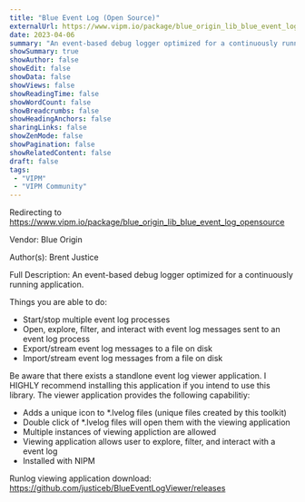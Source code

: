 ```yaml
---
title: "Blue Event Log (Open Source)"
externalUrl: https://www.vipm.io/package/blue_origin_lib_blue_event_log_opensource
date: 2023-04-06
summary: "An event-based debug logger optimized for a continuously running application."
showSummary: true
showAuthor: false
showEdit: false
showData: false
showViews: false
showReadingTime: false
showWordCount: false
showBreadcrumbs: false
showHeadingAnchors: false
sharingLinks: false
showZenMode: false
showPagination: false
showRelatedContent: false
draft: false
tags:
 - "VIPM"
 - "VIPM Community"
---
```


Redirecting to https://www.vipm.io/package/blue_origin_lib_blue_event_log_opensource

Vendor: Blue Origin

Author(s): Brent Justice
 
Full Description:
An event-based debug logger optimized for a continuously running application.

Things you are able to do:
- Start/stop multiple event log processes
- Open, explore, filter, and interact with event log messages sent to an event log process
- Export/stream event log messages to a file on disk
- Import/stream event log messages from a file on disk

Be aware that there exists a standlone event log viewer application.
I HIGHLY recommend installing this application if you intend to use this library.
The viewer application provides the following capabilitiy:
- Adds a unique icon to *.lvelog files (unique files created by this toolkit)
- Double click of *.lvelog files will open them with the viewing application
- Multiple instances of viewing appliction are allowed
- Viewing application allows user to explore, filter, and interact with a event log
- Installed with NIPM

Runlog viewing application download:
https://github.com/justiceb/BlueEventLogViewer/releases